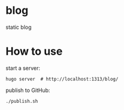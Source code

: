# blog
static blog

# How to use 
start a server:
```shell
hugo server  # http://localhost:1313/blog/
```
publish to GitHub:
```shell
./publish.sh
```
